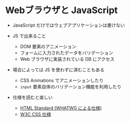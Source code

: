 Webブラウザと JavaScript
================================================================

* JavaScript だけではウェブアプリケーションは書けない
* JS で出来ること
  * DOM 要素のアニメーション
  * フォームに入力されたデータをバリデーション
  * Web ブラウザに実装されている DB にアクセス
* 場合によっては JS を使わずに済むこともある
  * CSS Animations でアニメーションしたり
  * `input` 要素自体のバリデーション機能を利用したり

* 仕様を読むと楽しい
  * [HTML Standard (WHATWG による仕様)](http://www.whatwg.org/specs/web-apps/current-work/multipage/)
  * [W3C CSS 仕様](http://www.w3.org/Style/CSS/)
